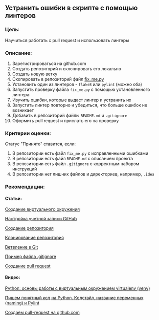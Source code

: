 ## Устранить ошибки в скрипте с помощью линтеров

### Цель:

Научиться работать с pull request и использовать линтеры

### Описание:

1. Зарегистрироваться на github.com
2. Создать репозиторий и склонировать его локально
3. Создать новую ветку
4. Скопировать в репозиторий файл [fix_me.py](fix_me.py)
5. Установить один из линтеров - `flake8` или `pylint` (можно оба)
6. Запустить проверку файла `fix_me.py` с помощью установленного линтера
7. Изучить ошибки, которые выдаст линтер и устранить их
8. Запустить линтер повторно и убедиться, что больше ошибок не возникает
9. Добавить в репозиторий файлы `README.md` и `.gitignore`
10. Оформить pull request и прислать его на проверку

### Критерии оценки:

Статус "Принято" ставится, если:

1. В репозитории есть файл `fix_me.py` с исправленными ошибками
2. В репозитории есть файл `README.md` с описанием проекта
3. В репозитории есть файл `.gitignore` с корректным набором инструкций
4. В репозитории нет лишних файлов и директориев, например, `.idea`

### Рекомендации:

#### Статьи:

[Создание виртуального окружения](https://timeweb.cloud/tutorials/python/kak-sozdat-virtualnoe-okruzhenie)

[Настройка учетной записи GitHub](https://docs.github.com/ru/get-started/onboarding/getting-started-with-your-github-account)

[Создание репозитория](https://docs.github.com/ru/repositories/creating-and-managing-repositories/creating-a-new-repository)

[Клонирование репозитория](https://docs.github.com/ru/repositories/creating-and-managing-repositories/cloning-a-repository)

[Ветвление в Git](https://git-scm.com/book/en/v2/Git-Branching-Basic-Branching-and-Merging)

[Пример файла .gitignore](https://github.com/agridyaev/otus-intro/blob/master/.gitignore)

[Создание pull request](https://docs.github.com/en/pull-requests/collaborating-with-pull-requests/proposing-changes-to-your-work-with-pull-requests/creating-a-pull-request)

#### Видео:

[Python: основы работы с виртуальным окружением virtualenv (venv)](https://www.youtube.com/watch?v=P5JAskB55MM)

[Пишем понятный код на Python. Кодстайл, название переменных (naming) и Pylint](https://www.youtube.com/watch?v=NyGvAq4CHH8)

[Создаём pull-request на github.com](https://www.youtube.com/watch?v=swWqJBFpaNY)